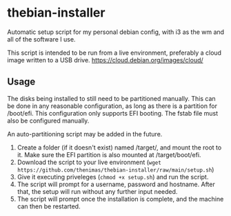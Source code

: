 # thebian-installer
Automatic setup script for my personal debian config, with i3 as the wm and all of the software I use.

This script is intended to be run from a live environment, preferably a cloud image written to a USB drive.
https://cloud.debian.org/images/cloud/

## Usage
The disks being installed to still need to be partitioned manually. This can be done in any reasonable configuration, as long as there is a partition for /boot/efi. This configuration only supports EFI booting. The fstab file must also be configured manually.

An auto-partitioning script may be added in the future.

1. Create a folder (if it doesn't exist) named /target/, and mount the root to it. Make sure the EFI partition is also mounted at /target/boot/efi.
2. Download the script to your live environment (`wget https://github.com/thenimas/thebian-installer/raw/main/setup.sh`)
3. Give it executing priveleges (`chmod +x setup.sh`) and run the script.
4. The script will prompt for a username, password and hostname. After that, the setup will run without any further input needed.
5. The script will prompt once the installation is complete, and the machine can then be restarted.

